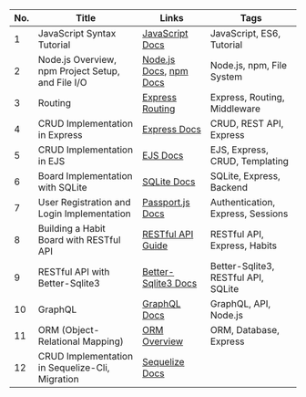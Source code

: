 | No. | Title                                      | Links                                                                                     | Tags                            |
|-----|--------------------------------------------|-------------------------------------------------------------------------------------------|---------------------------------|
| 1   | JavaScript Syntax Tutorial                 | [JavaScript Docs](https://developer.mozilla.org/en-US/docs/Web/JavaScript/Guide)          | JavaScript, ES6, Tutorial       |
| 2   | Node.js Overview, npm Project Setup, and File I/O | [Node.js Docs](https://nodejs.org/en/docs/), [npm Docs](https://docs.npmjs.com/)          | Node.js, npm, File System       |
| 3   | Routing                                    | [Express Routing](https://expressjs.com/en/guide/routing.html)                            | Express, Routing, Middleware    |
| 4   | CRUD Implementation in Express             | [Express Docs](https://expressjs.com/)                                                    | CRUD, REST API, Express         |
| 5   | CRUD Implementation in EJS                 | [EJS Docs](https://ejs.co/)                                                               | EJS, Express, CRUD, Templating  |
| 6   | Board Implementation with SQLite           | [SQLite Docs](https://sqlite.org/docs.html)                                               | SQLite, Express, Backend        |
| 7   | User Registration and Login Implementation | [Passport.js Docs](http://www.passportjs.org/)                                            | Authentication, Express, Sessions |
| 8   | Building a Habit Board with RESTful API    | [RESTful API Guide](https://restfulapi.net/)                                              | RESTful API, Express, Habits    |
| 9   | RESTful API with Better-Sqlite3            | [Better-Sqlite3 Docs](https://github.com/WiseLibs/better-sqlite3)                         | Better-Sqlite3, RESTful API, SQLite |
| 10  | GraphQL                                    | [GraphQL Docs](https://graphql.org/)                                                      | GraphQL, API, Node.js           |
| 11  | ORM (Object-Relational Mapping)            | [ORM Overview](https://www.geeksforgeeks.org/what-is-object-relational-mapping-orm/)     | ORM, Database, Express          |
| 12  | CRUD Implementation in Sequelize-Cli, Migration | [Sequelize Docs](https://sequelize.org/)                                                  |   |
